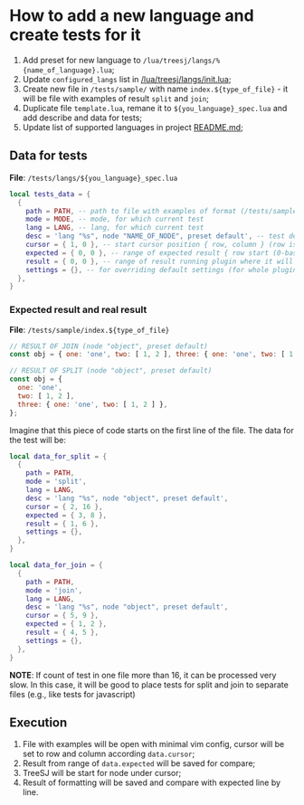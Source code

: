 # How to add a new language and create tests for it

1. Add preset for new language to `/lua/treesj/langs/%{name_of_language}.lua`;
2. Update `configured_langs` list in [/lua/treesj/langs/init.lua](/lua/treesj/langs/init.lua);
3. Create new file in `/tests/sample/` with name `index.${type_of_file}` - it
   will be file with examples of result `split` and `join`;
4. Duplicate file `template.lua`, remane it to `${you_language}_spec.lua` and add describe and data for tests;
5. Update list of supported languages in project [README.md](/README.md);

## Data for tests

**File**: `/tests/langs/${you_language}_spec.lua`

```lua
local tests_data = {
  {
    path = PATH, -- path to file with examples of format (/tests/sample/index.${type_of_file})
    mode = MODE, -- mode, for which current test
    lang = LANG, -- lang, for which current test
    desc = 'lang "%s", node "NAME_OF_NODE", preset default', -- test describe
    cursor = { 1, 0 }, -- start cursor position { row, column } (row is 1-based index, column is 0-based)
    expected = { 0, 0 }, -- range of expected result { row start (0-based), row end (0-based, but not inclusive)}
    result = { 0, 0 }, -- range of result running plugin where it will placed { row start (0-based), row end (0-based, but not inclusive)}
    settings = {}, -- for overriding default settings (for whole plugin, no only preset. For change preset, use new _spec file)
  },
}
```

### Expected result and real result

**File**: `/tests/sample/index.${type_of_file}`

```javascript
// RESULT OF JOIN (node "object", preset default)
const obj = { one: 'one', two: [ 1, 2 ], three: { one: 'one', two: [ 1, 2 ] } };

// RESULT OF SPLIT (node "object", preset default)
const obj = {
  one: 'one',
  two: [ 1, 2 ],
  three: { one: 'one', two: [ 1, 2 ] },
};
```

Imagine that this piece of code starts on the first line of the file. The data for the test will be:

```lua
local data_for_split = {
  {
    path = PATH,
    mode = 'split',
    lang = LANG,
    desc = 'lang "%s", node "object", preset default',
    cursor = { 2, 16 },
    expected = { 3, 8 },
    result = { 1, 6 },
    settings = {},
  },
}

local data_for_join = {
  {
    path = PATH,
    mode = 'join',
    lang = LANG,
    desc = 'lang "%s", node "object", preset default',
    cursor = { 5, 9 },
    expected = { 1, 2 },
    result = { 4, 5 },
    settings = {},
  },
}
```

**NOTE**: If count of test in one file more than 16, it can be processed very slow. In this case, it will be good to place tests for split and join to separate files (e.g., like tests for javascript)

## Execution

1. File with examples will be open with minimal vim config, cursor will be set to row and column according `data.cursor`;
2. Result from range of `data.expected` will be saved for compare;
3. TreeSJ will be start for node under cursor;
4. Result of formatting will be saved and compare with expected line by line.
